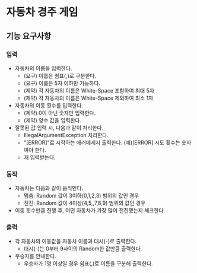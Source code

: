 # 자동차 경주 게임
## 기능 요구사항

### 입력
- 자동차의 이름을 입력한다.
  - (요구) 이름은 쉼표(,)로 구분한다.
  - (요구) 이름은 5자 이하만 가능하다.
  - (제약) 각 자동차의 이름은 White-Space 포함하여 최대 5자
  - (제약) 각 자동차의 이름은 White-Space 제외하여 최소 1자
- 자동차의 이동 횟수를 입력한다.
  - (제약) 0이 아닌 숫자만 입력한다.
  - (제약) 양수 값을 입력한다.
- 잘못된 값 입력 시, 다음과 같이 처리한다.
  - IllegalArgumentException 처리한다.
  - "[ERROR]"로 시작하는 에러메세지 출력한다. (예)[ERROR] 시도 횟수는 숫자여야 한다.
  - 재 입력받는다.

### 동작
- 자동차는 다음과 같이 움직인다.
  - 멈춤: Random 값이 3이하(0,1,2,3) 범위의 값인 경우
  - 전진: Random 값이 4이상(4,5,,7,8,9) 범위의 값인 경우
- 이동 횟수만큼 진행 후, 어떤 자동차가 가장 많이 전진했는지 체크한다.

### 출력
- 각 자동차의 이동값을 자동차 이름과 대시(-)로 출력한다.
  - 대시(-)는 0부터 9사이의 Random한 값만큼 출력한다.
- 우승자를 안내한다.
  - 우승자가 1명 이상일 경우 쉼표(,)로 이름을 구분해 출력한다.
